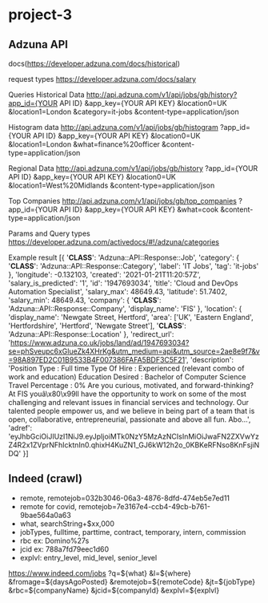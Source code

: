 # project-3
## Adzuna API
docs(https://developer.adzuna.com/docs/historical)

request types
https://developer.adzuna.com/docs/salary

Queries
Historical Data
http://api.adzuna.com/v1/api/jobs/gb/history?app_id={YOUR API ID}
    &app_key={YOUR API KEY}
    &location0=UK
    &location1=London
    &category=it-jobs
    &content-type=application/json

Histogram data
http://api.adzuna.com/v1/api/jobs/gb/histogram
    ?app_id={YOUR API ID}
    &app_key={YOUR API KEY}
    &location0=UK
    &location1=London
    &what=finance%20officer
    &content-type=application/json

Regional Data
http://api.adzuna.com/v1/api/jobs/gb/history
    ?app_id={YOUR API ID}
    &app_key={YOUR API KEY}
    &location0=UK
    &location1=West%20Midlands
    &content-type=application/json

Top Companies
http://api.adzuna.com/v1/api/jobs/gb/top_companies
    ?app_id={YOUR API ID}
    &app_key={YOUR API KEY}
    &what=cook
    &content-type=application/json

Params and Query types
https://developer.adzuna.com/activedocs/#!/adzuna/categories

Example result
[{
    '__CLASS__': 'Adzuna::API::Response::Job', 
    'category': {
        '__CLASS__': 'Adzuna::API::Response::Category', 
        'label': 'IT Jobs', 
        'tag': 'it-jobs'
    }, 
    'longitude': -0.132103, 
    'created': '2021-01-21T11:20:57Z', 
    'salary_is_predicted': '1', 
    'id': '1947693034', 
    'title': 'Cloud and DevOps Automation Specialist', 
    'salary_max': 48649.43, 
    'latitude': 51.7402, 
    'salary_min': 48649.43, 
    'company': {
        '__CLASS__': 'Adzuna::API::Response::Company', 
        'display_name': 'FIS'
    }, 
    'location': {
        'display_name': 'Newgate Street, Hertford', 
        'area': ['UK', 'Eastern England', 'Hertfordshire', 'Hertford', 'Newgate Street'], 
        '__CLASS__': 'Adzuna::API::Response::Location'
    }, 
    'redirect_url': 'https://www.adzuna.co.uk/jobs/land/ad/1947693034?se=phSveupc6xGlueZk4XHrKg&utm_medium=api&utm_source=2ae8e9f7&v=98A897ED2C01B9533B4F007386FAFA5BDF3C5F21', 
    'description': 'Position Type : Full time Type Of Hire : Experienced (relevant combo of work and education) Education Desired : Bachelor of Computer Science Travel Percentage : 0% Are you curious, motivated, and forward-thinking? At FIS youâ\x80\x99ll have the opportunity to work on some of the most challenging and relevant issues in financial services and technology. Our talented people empower us, and we believe in being part of a team that is open, collaborative, entrepreneurial, passionate and above all fun. Abo…', 
    'adref': 'eyJhbGciOiJIUzI1NiJ9.eyJpIjoiMTk0NzY5MzAzNCIsInMiOiJwaFN2ZXVwYzZ4R2x1ZVprNFhIcktnIn0.qhixH4KuZN1_GJ6kW12h2o_0KBKeRFNso8KnFsjiNDQ'
}]

## Indeed (crawl)
* remote, remotejob=032b3046-06a3-4876-8dfd-474eb5e7ed11
* remote for covid, remotejob=7e3167e4-ccb4-49cb-b761-9bae564a0a63
* what, searchString+$xx,000
* jobTypes, fulltime, parttime, contract, temporary, intern, commission
* rbc ex: Domino%27s
* jcid ex: 788a7fd79eec1d60
* explvl: entry_level, mid_level, senior_level

https://www.indeed.com/jobs
    ?q=${what}
    &l=${where}
    &fromage=${daysAgoPosted}
    &remotejob=${remoteCode}
    &jt=${jobType}
    &rbc=${companyName}
    &jcid=${companyId}
    &explvl=${explvl}